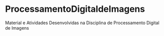 # ProcessamentoDigitaldeImagens
Material e Atividades Desenvolvidas na Disciplina de Processamento Digital de Imagens
